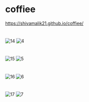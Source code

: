 # coffiee
https://shivamalik21.github.io/coffiee/
#

![14](https://github.com/Shivamalik21/coffiee/assets/129033663/90ccec4a-39b8-493a-b0d6-58aa10bc6b94)
![4](https://github.com/Shivamalik21/coffiee/assets/129033663/eafc04ea-6d53-47ce-b9fa-5dca33986176)
#

![15](https://github.com/Shivamalik21/coffiee/assets/129033663/fe1f9b2b-130e-41d6-bc9d-465e987eb562)
![5](https://github.com/Shivamalik21/coffiee/assets/129033663/9156c7b0-f93b-444e-b1f1-64d20358556a)
#
![16](https://github.com/Shivamalik21/coffiee/assets/129033663/2f6e91ab-6648-4a6a-a5f2-46f47409fda4)
![6](https://github.com/Shivamalik21/coffiee/assets/129033663/30bfd91a-7964-434d-9642-3da3b03ea0dc)
#
![17](https://github.com/Shivamalik21/coffiee/assets/129033663/cf242efc-b1f2-49f2-a606-4857e0c412aa)
![7](https://github.com/Shivamalik21/coffiee/assets/129033663/512e1e0e-2f47-4754-b804-80efa9dd505f)

